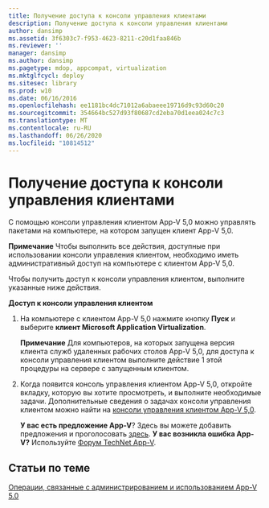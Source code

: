 ```yaml
---
title: Получение доступа к консоли управления клиентами
description: Получение доступа к консоли управления клиентами
author: dansimp
ms.assetid: 3f6303c7-f953-4623-8211-c20d1faa846b
ms.reviewer: ''
manager: dansimp
ms.author: dansimp
ms.pagetype: mdop, appcompat, virtualization
ms.mktglfcycl: deploy
ms.sitesec: library
ms.prod: w10
ms.date: 06/16/2016
ms.openlocfilehash: ee1181bc4dc71012a6abaeee19716d9c93d60c20
ms.sourcegitcommit: 354664bc527d93f80687cd2eba70d1eea024c7c3
ms.translationtype: MT
ms.contentlocale: ru-RU
ms.lasthandoff: 06/26/2020
ms.locfileid: "10814512"
---
```

# Получение доступа к консоли управления клиентами


С помощью консоли управления клиентом App-V 5,0 можно управлять пакетами на компьютере, на котором запущен клиент App-V 5,0.

**Примечание**  Чтобы выполнить все действия, доступные при использовании консоли управления клиентом, необходимо иметь административный доступ на компьютере с клиентом App-V 5,0.

 

Чтобы получить доступ к консоли управления клиентом, выполните указанные ниже действия.

**Доступ к консоли управления клиентом**

1.  На компьютере с клиентом App-V 5,0 нажмите кнопку **Пуск** и выберите **клиент Microsoft Application Virtualization**.

    **Примечание**  Для компьютеров, на которых запущена версия клиента служб удаленных рабочих столов App-V 5,0, для доступа к консоли управления клиентом выполните действие 1 этой процедуры на сервере с запущенным клиентом.

     

2.  Когда появится консоль управления клиентом App-V 5,0, откройте вкладку, которую вы хотите просмотреть, и выполните необходимые задачи. Дополнительные сведения о задачах консоли управления клиентом можно найти на [консоли управления клиентом App-V 5,0](using-the-app-v-50-client-management-console.md).

    **У вас есть предложение App-V**? Здесь вы можете добавить предложения и проголосовать [здесь](http://appv.uservoice.com/forums/280448-microsoft-application-virtualization). **У вас возникла ошибка App-V?** Используйте [Форум TechNet App-V](https://social.technet.microsoft.com/Forums/home?forum=mdopappv).

## Статьи по теме


[Операции, связанные с администрированием и использованием App-V 5.0](operations-for-app-v-50.md)

 

 





